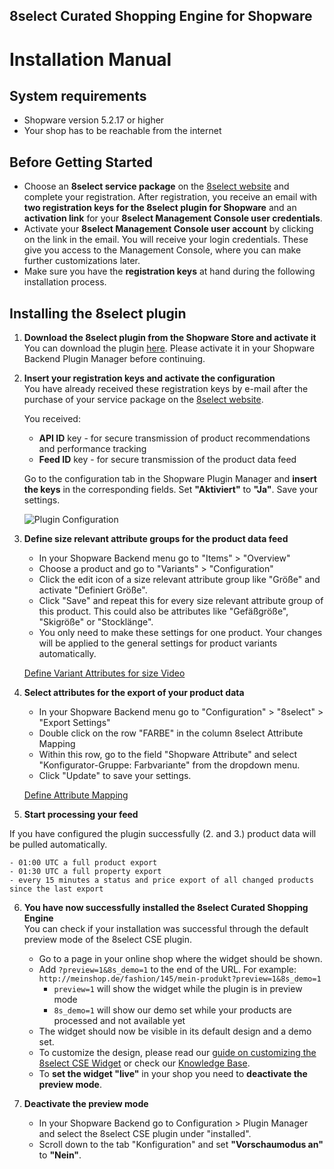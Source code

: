 ##  8select Curated Shopping Engine for Shopware
#  Installation Manual

## System requirements

- Shopware version 5.2.17 or higher
- Your shop has to be reachable from the internet


## Before Getting Started

- Choose an **8select service package** on the [8select website](https://www.8select.com/cse-pricing) and complete your registration. After registration, you receive an email with **two registration keys for the 8select plugin for Shopware** and an **activation link** for your **8select Management Console user credentials**.
- Activate your **8select Management Console user account** by clicking on the link in the email. You will receive your login credentials. These give you access to the Management Console, where you can make further customizations later.
- Make sure you have the **registration keys** at hand during the following installation process.


## Installing the 8select plugin

1. **Download the 8select plugin from the Shopware Store and activate it**  
   You can download the plugin [here](https://store.shopware.com/detail/index/sArticle/164960). Please activate it in your Shopware Backend Plugin Manager before continuing.

2. **Insert your registration keys and activate the configuration**  
   You have already received these registration keys by e-mail after the purchase of your service package on the [8select website](https://www.8select.com/cse-pricing).

   You received:
   - **API ID** key - for secure transmission of product recommendations and performance tracking
   - **Feed ID** key - for secure transmission of the product data feed

   Go to the configuration tab in the Shopware Plugin Manager and **insert the keys** in the corresponding fields. Set **"Aktiviert"** to **"Ja"**. Save your settings.

   ![Plugin Configuration](https://d3b0t4f30thpgq.cloudfront.net/plugins/shopware/en/config-en.png)

3. **Define size relevant attribute groups for the product data feed** 
    - In your Shopware Backend menu go to "Items" > "Overview"
    - Choose a product and go to "Variants" > "Configuration" 
    - Click the edit icon of a size relevant attribute group like "Größe" and activate "Definiert Größe". 
    - Click "Save" and repeat this for every size relevant attribute group of this product. This could also be attributes like "Gefäßgröße", "Skigröße" or "Stocklänge".
    - You only need to make these settings for one product. Your changes will be applied to the general settings for product variants automatically.

    [Define Variant Attributes for size Video](https://d3b0t4f30thpgq.cloudfront.net/plugins/shopware/en/eng-installation-size-attributes.mp4)

4. **Select attributes for the export of your product data**
    - In your Shopware Backend menu go to "Configuration" > "8select" > "Export Settings"
    - Double click on the row "FARBE" in the column 8select Attribute Mapping
    - Within this row, go to the field "Shopware Attribute" and select "Konfigurator-Gruppe: Farbvariante" from the dropdown menu.
    - Click "Update" to save your settings.

    [Define Attribute Mapping](https://d3b0t4f30thpgq.cloudfront.net/plugins/shopware/en/eng-export-settings-farbvariant.mp4)

5. **Start processing your feed**

If you have configured the plugin successfully (2. and 3.) product data will be pulled automatically.

    - 01:00 UTC a full product export
    - 01:30 UTC a full property export 
    - every 15 minutes a status and price export of all changed products since the last export

6. **You have now successfully installed the 8select Curated Shopping Engine**  
    You can check if your installation was successful through the default preview mode of the 8select CSE plugin.
    - Go to a page in your online shop where the widget should be shown.
    - Add `?preview=1&8s_demo=1` to the end of the URL. For example: `http://meinshop.de/fashion/145/mein-produkt?preview=1&8s_demo=1`
        - `preview=1` will show the widget while the plugin is in preview mode
        - `8s_demo=1` will show our demo set while your products are processed and not available yet
    - The widget should now be visible in its default design and a demo set. 
    - To customize the design, please read our [guide on customizing the 8select CSE Widget](./customization.md) or check our [Knowledge Base](https://knowledge.8select.com). 
    - To **set the widget "live"** in your shop you need to **deactivate the preview mode**. 
  
7. **Deactivate the preview mode** 
    - In your Shopware Backend go to Configuration > Plugin Manager and select the 8select CSE plugin under "installed". 
    - Scroll down to the tab "Konfiguration" and set **"Vorschaumodus an"** to **"Nein"**.
